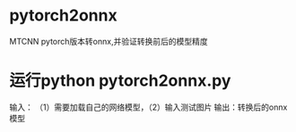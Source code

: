 # pytorch2onnx
MTCNN pytorch版本转onnx,并验证转换前后的模型精度


# 运行python pytorch2onnx.py  
输入： （1）需要加载自己的网络模型，（2）输入测试图片   输出：转换后的onnx模型
